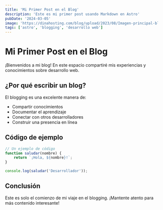 ```yaml
---
title: 'Mi Primer Post en el Blog'
description: 'Este es mi primer post usando Markdown en Astro'
pubDate: '2024-03-05'
image: 'https://dinahosting.com/blog/upload/2023/08/Imagen-principal-blog-10B.jpg'
tags: ['astro', 'blogging', 'desarrollo web']
---
```


# Mi Primer Post en el Blog

¡Bienvenidos a mi blog! En este espacio compartiré mis experiencias y conocimientos sobre desarrollo web.

## ¿Por qué escribir un blog?

El blogging es una excelente manera de:
- Compartir conocimientos
- Documentar el aprendizaje
- Conectar con otros desarrolladores
- Construir una presencia en línea

## Código de ejemplo

```javascript
// Un ejemplo de código
function saludar(nombre) {
    return `¡Hola, ${nombre}!`;
}

console.log(saludar('Desarrollador'));
```

## Conclusión

Este es solo el comienzo de mi viaje en el blogging. ¡Mantente atento para más contenido interesante! 